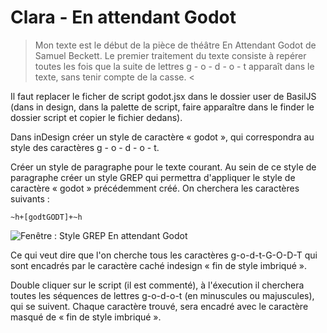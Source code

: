 # Clara - En attendant Godot #

> Mon texte est le début de la pièce de théâtre En Attendant Godot de Samuel Beckett. 
Le premier traitement du texte consiste à repérer toutes les fois que la suite de lettres g - o - d - o - t apparaît dans le texte, sans tenir compte de la casse. <

Il faut replacer le ficher de script godot.jsx dans le dossier user de BasilJS (dans in design, dans la palette de script, faire apparaître dans le finder le dossier script et copier le fichier dedans).

Dans inDesign créer un style de caractère « godot », qui correspondra au style des caractères g - o - d - o - t.

Créer un style de paragraphe pour le texte courant. Au sein de ce style de paragraphe créer un style GREP qui permettra d'appliquer le style de caractère « godot » précédemment créé. On cherchera les caractères suivants : 

```~h+[godtGODT]+~h```

![Fenêtre : Style GREP En attendant Godot](style-GREP-godot.png)

Ce qui veut dire que l'on cherche tous les caractères g-o-d-t-G-O-D-T qui sont encadrés par le caractère caché indesign « fin de style imbriqué ».

Double cliquer sur le script (il est commenté), à l'éxecution il cherchera toutes les séquences de lettres g-o-d-o-t (en minuscules ou majuscules), qui se suivent. Chaque caractère trouvé, sera encadré avec le caractère masqué de « fin de style imbriqué ».
